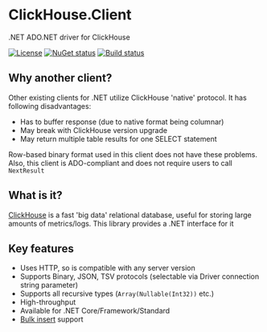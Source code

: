 # ClickHouse.Client

.NET ADO.NET driver for ClickHouse

[![License](https://img.shields.io/github/license/DarkWanderer/ClickHouse.Client?style=plastic)](https://github.com/DarkWanderer/ClickHouse.Client/blob/master/LICENSE)
[![NuGet status](https://img.shields.io/nuget/dt/ClickHouse.Client?style=plastic)](https://www.nuget.org/packages/ClickHouse.Client/)
[![Build status](https://ci.appveyor.com/api/projects/status/2tex8lslgd93ha9l/branch/master?svg=true)](https://ci.appveyor.com/project/DarkWanderer/clickhouse-client/branch/master)

## Why another client?

Other existing clients for .NET utilize ClickHouse 'native' protocol. It has following disadvantages:
* Has to buffer response (due to native format being columnar)
* May break with ClickHouse version upgrade
* May return multiple table results for one SELECT statement

Row-based binary format used in this client does not have these problems. Also, this client is ADO-compliant and does not require users to call `NextResult`

## What is it?

[ClickHouse](https://github.com/ClickHouse/ClickHouse) is a fast 'big data' relational database, useful for storing large amounts of metrics/logs. This library provides a .NET interface for it

## Key features

* Uses HTTP, so is compatible with any server version
* Supports Binary, JSON, TSV protocols (selectable via Driver connection string parameter)
* Supports all recursive types (`Array(Nullable(Int32))` etc.)
* High-throughput
* Available for .NET Core/Framework/Standard
* [Bulk insert](https://github.com/DarkWanderer/ClickHouse.Client/wiki/Bulk-insertion) support
